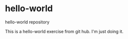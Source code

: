 # hello-world
hello-world repository

This is a hello-world exercise from git hub.
I'm just doing it. 
